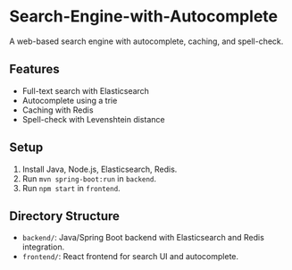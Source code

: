 # Search-Engine-with-Autocomplete

A web-based search engine with autocomplete, caching, and spell-check.

## Features
- Full-text search with Elasticsearch
- Autocomplete using a trie
- Caching with Redis
- Spell-check with Levenshtein distance

## Setup
1. Install Java, Node.js, Elasticsearch, Redis.
2. Run `mvn spring-boot:run` in `backend`.
3. Run `npm start` in `frontend`.

## Directory Structure
- `backend/`: Java/Spring Boot backend with Elasticsearch and Redis integration.
- `frontend/`: React frontend for search UI and autocomplete.
